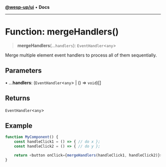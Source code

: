 [**@wesp-up/ui**](../README.md) • **Docs**

---

# Function: mergeHandlers()

> **mergeHandlers**(...`handlers`): `EventHandler`\<`any`\>

Merge multiple element event handlers to process all of them sequentially.

## Parameters

• ...**handlers**: (`EventHandler`\<`any`\> \| () => `void`)[]

## Returns

`EventHandler`\<`any`\>

## Example

```typescript jsx
function MyComponent() {
    const handleClick1 = () => { // do x };
    const handleClick2 = () => { // do y };

    return <button onClick={mergeHandlers(handleClick1, handleClick2)}>Click</button>
}
```
